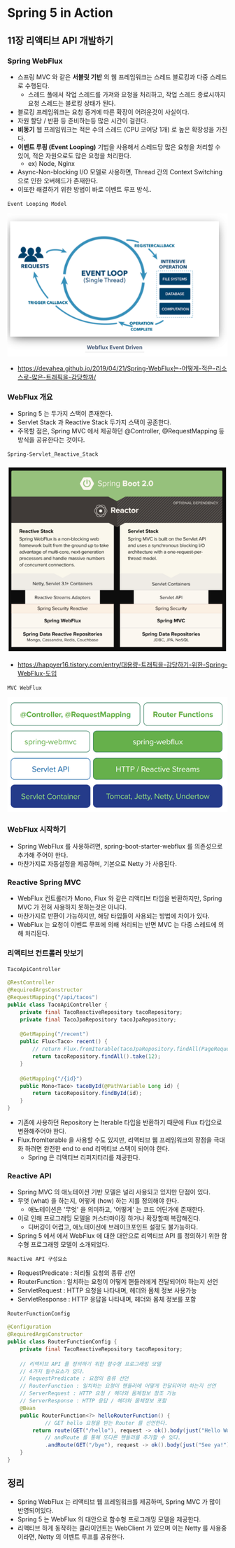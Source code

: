 # Spring 5 in Action

## 11장 리액티브 API 개발하기

### Spring WebFlux
- 스프링 MVC 와 같은 **서블릿 기반** 의 웹 프레임워크는 스레드 블로킹과 다중 스레드로 수행된다.
  - 스레드 풀에서 작업 스레드를 가져와 요청을 처리하고, 작업 스레드 종료시까지 요청 스레드는 블로킹 상태가 된다.
- 블로킹 프레임워크는 요청 증거에 따른 확장이 어려운것이 사실이다.
- 자원 할당 / 반환 등 준비하는등 많은 시간이 걸린다.
- **비동기** 웹 프레임워크는 적은 수의 스레드 (CPU 코어당 1개) 로 높은 확장성을 가진다.
- **이벤트 루핑 (Event Looping)** 기법을 사용해서 스레드당 많은 요청을 처리할 수 있어, 적은 자원으로도 많은 요청을 처리한다.
  - ex) Node, Nginx
- Async-Non-blocking I/O 모델로 사용하면, Thread 간의 Context Switching 으로 인한 오버헤드가 존재한다.
- 이또한 해결하기 위한 방법이 바로 이벤트 루프 방식..

`Event Looping Model`

![EventLoopingModel](./images/EventLoopingModel.png)
- https://devahea.github.io/2019/04/21/Spring-WebFlux는-어떻게-적은-리소스로-많은-트래픽을-감당할까/

### WebFlux 개요
- Spring 5 는 두가지 스택이 존재한다.
- Servlet Stack 과 Reactive Stack 두가지 스택이 공존한다.
- 주목할 점은, Spring MVC 에서 제공하던 @Controller, @RequestMapping 등 방식을 공유한다는 것이다.

`Spring-Servlet_Reactive_Stack`

![Spring-Sevlet_Reactive_Stack](./images/Spring-Sevlet_Reactive_Stack.png)

- https://happyer16.tistory.com/entry/대용량-트래픽을-감당하기-위한-Spring-WebFlux-도입

`MVC WebFlux`

![mvc_webflux](./images/mvc_webflux.png)

### WebFlux 시작하기
- Spring WebFlux 를 사용하려면, spring-boot-starter-webflux 를 의존성으로 추가해 주어야 한다.
- 마찬가지로 자동설정을 제공하며, 기본으로 Netty 가 사용된다.

### Reactive Spring MVC
- WebFlux 컨트롤러가 Mono, Flux 와 같은 리액티브 타입을 반환하지만, Spring MVC 가 전혀 사용하지 못하는것은 아니다.
- 마찬가지로 반환이 가능하지만, 해당 타입들이 사용되는 방법에 차이가 있다.
- WebFlux 는 요청이 이벤트 루프에 의해 처리되는 반면 MVC 는 다중 스레드에 의해 처리된다.

### 리액티브 컨트롤러 맛보기

`TacoApiController`
```java
@RestController
@RequiredArgsConstructor
@RequestMapping("/api/tacos")
public class TacoApiController {
    private final TacoReactiveRepository tacoRepository;
    private final TacoJpaRepository tacoJpaRepository;
    
    @GetMapping("/recent")
    public Flux<Taco> recent() {
        // return Flux.fromIterable(tacoJpaRepository.findAll(PageRequest.of(0, 12));
        return tacoRepository.findAll().take(12);
    }

    @GetMapping("/{id}")
    public Mono<Taco> tacoById(@PathVariable Long id) {
        return tacoRepository.findById(id);
    }
}
```
- 기존에 사용하던 Repository 는 Iterable 타입을 반환하기 때문에 Flux 타입으로 변환해주어야 한다.
- Flux.fromIterable 을 사용할 수도 있지만, 리액티브 웹 프레임워크의 장점을 극대화 하려면 완전한 end to end 리액티브 스택이 되어야 한다.
  - Spring 은 리액티브 리퍼지터리를 제공한다.

### Reactive API
- Spring MVC 의 애노테이션 기반 모델은 널리 사용되고 있지만 단점이 있다.
- 무엇 (what) 을 하는지, 어떻게 (how) 하는 지를 정의해야 한다.
  - 애노테이션은 '무엇' 을 의미하고, '어떻게' 는 코드 어딘가에 존재한다.
- 이로 인해 프로그래밍 모델을 커스터마이징 하거나 확장할때 복잡해진다.
  - 디버깅이 어렵고, 애노테이션에 브레이크포인트 설정도 불가능하다.
- Spring 5 에서 에서 WebFlux 에 대한 대안으로 리액티브 API 를 정의하기 위한 함수형 프로그래밍 모델이 소개되었다.

`Reactive API 구성요소`
- RequestPredicate : 처리될 요청의 종류 선언
- RouterFunction : 일치하는 요청이 어떻게 핸들러에게 전달되어야 하는지 선언
- ServletRequest : HTTP 요청을 나타내며, 헤더와 몸체 정보 사용가능
- ServletResponse : HTTP 응답을 나타내며, 헤더와 몸체 정보를 포함

`RouterFunctionConfig`
```java
@Configuration
@RequiredArgsConstructor
public class RouterFunctionConfig {
    private final TacoReactiveRepository tacoRepository;

    // 리액티브 API 를 정의하기 위한 함수형 프로그래밍 모델
    // 4가지 필수요소가 있다.
    // RequestPredicate : 요청의 종류 선언
    // RouterFunction : 일치하는 요청이 핸들러에 어떻게 전달되어야 하는지 선언
    // ServerRequest : HTTP 요청 / 헤더와 몸체정보 참조 가능
    // ServerResponse : HTTP 응답 / 헤더와 몸체정보 포함
    @Bean
    public RouterFunction<?> helloRouterFunction() {
            // GET hello 요청을 받는 Router 를 선언한다.
        return route(GET("/hello"), request -> ok().body(just("Hello World!"), String.class))
            // andRoute 를 통해 또다른 핸들러를 추가할 수 있다.
            .andRoute(GET("/bye"), request -> ok().body(just("See ya!"), String.class));
    }
}
```

## 정리
- Spring WebFlux 는 리액티브 웹 프레임워크를 제공하며, Spring MVC 가 많이 반영되어있다.
- Spring 5 는 WebFlux 의 대안으로 함수형 프로그래밍 모델을 제공한다.
- 리액티브 하게 동작하는 클라이언트는 WebClient 가 있으며 이는 Netty 를 사용중이라면, Netty 의 이벤트 루프를 공유한다.
